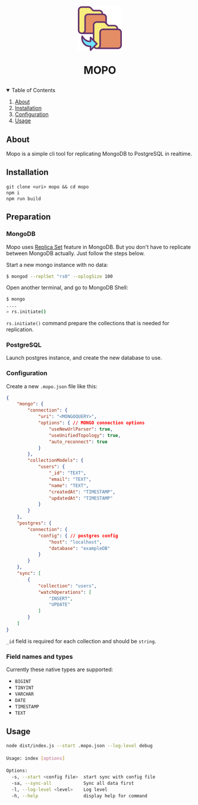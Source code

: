 
<h1 align="center">
<img src="icon.svg" width="120">
    <p>
    MOPO
    </p>
</h1>


<details open="open">
  <summary>Table of Contents</summary>
  <ol>
    <li><a href="#about">About</a></li>
    <li><a href="#installation">Installation</a></li>
    <li><a href="#installation">Configuration</a></li>
    <li><a href="#installation">Usage</a></li>
  </ol>
</details>

## About
Mopo is a simple cli tool for replicating MongoDB to PostgreSQL in realtime.

## Installation
```
git clone <uri> mopo && cd mopo
npm i
npm run build
```

## Preparation

### MongoDB

Mopo uses [Replica Set](http://docs.mongodb.org/manual/replication/) feature in MongoDB. But you don't have to replicate between MongoDB actually. Just follow the steps below.

Start a new mongo instance with no data:

```bash
$ mongod --replSet "rs0" --oplogSize 100
```

Open another terminal, and go to MongoDB Shell:

```bash
$ mongo
....
> rs.initiate()
```

`rs.initiate()` command prepare the collections that is needed for replication.

### PostgreSQL

Launch postgres instance, and create the new database to use.


### Configuration

Create a new `.mopo.json` file like this:

```json
{
    "mongo": {
        "connection": {
            "uri": "<MONGOQUERY>",
            "options": { // MONGO connection options
                "useNewUrlParser": true,
                "useUnifiedTopology": true,
                "auto_reconnect": true
            }
        },
        "collectionModels": {
            "users": {
                "_id": "TEXT",
                "email": "TEXT",
                "name": "TEXT",
                "createdAt": "TIMESTAMP",
                "updatedAt": "TIMESTAMP"
            }
        }
    },
    "postgres": {
        "connection": {
            "config": { // postgres config
                "host": "localhost",
                "database": "exampleDB"
            }
        }
    },
    "sync": [
        {
            "collection": "users",
            "watchOperations": [
                "INSERT",
                "UPDATE"
            ]
        }
    ]
}
```

`_id` field is required for each collection and should be `string`.

### Field names and types

Currently these native types are supported:

- `BIGINT`
- `TINYINT`
- `VARCHAR`
- `DATE`
- `TIMESTAMP`
- `TEXT`

## Usage

```bash
node dist/index.js --start .mopo.json --log-level debug

Usage: index [options]

Options:
  -s, --start <config file>  start sync with config file
  -sa, --sync-all            Sync all data first
  -l, --log-level <level>    Log level
  -h, --help                 display help for command
```